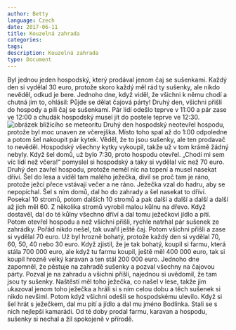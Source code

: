 ```yaml
---
author: Betty
language: Czech
date: 2017-06-11
title: Kouzelná zahrada
categories:
tags:
description: Kouzelná zahrada
type: Document
---
```


Byl jednou jeden hospodský, který prodával jenom čaj se sušenkami. Každý den si vydělal 30 euro, protože skoro každý měl rád ty sušenky, ale nikdo nevěděl, odkud je bere. Jednoho dne, když viděl, že všichni k němu chodí a chutná jim to, ohlásil: Půjde se dělat čajová párty! Druhý den, všichni přišli do hospody a pili čaj se sušenkami. Pár lidí odešlo teprve v 11:00 a pár zase ve 12:00 a chudák hospodský musel jít do postele teprve ve 12:30. 
![obrázek blížícího se meteoritu](http://www.hexenwerk.cz/downloads/170611_Betty_Zahradni-party.png)
Druhý den hospodský neotevřel hospodu, protože byl moc unaven ze včerejška. Místo toho spal až do 1:00 odpoledne a potom šel nakoupit pár kytek. Věděl, že to jsou sušenky, ale ten prodavač to nevěděl. Hospodský všechny kytky vykoupil, takže už v tom krámě žádný nebyly. Když šel domů, už bylo 7:30, proto hospodu otevřel. „Chodí mi sem víc lidí než včera!“ pomyslel si hospodský a taky si vydělal víc než 70 euro. Druhý den zavřel hospodu, protože neměl nic na topení a musel nasekat dříví. Šel do lesa a viděl tam malého ježečka, divil se proč tam je ráno, protože ježci přece vstávají večer a ne ráno. Ježečka vzal do hadru, aby se nepopíchal. Šel s ním domů, dal ho do zahrady a šel nasekat to dříví. Posekal 10 stromů, potom dalších 10 stromů a pak další a další a další a další až jich měl 60. Z několika stromů vyrobil malou kůlnu na dřevo. Když dostavěl, dal do té kůlny všechno dříví a dal tomu ježečkovi jídlo a pití. Potom otevřel hospodu a než všichni přišli, rychle natrhal pár sušenek ze zahrádky. Pořád nikdo nešel, tak uvařil ještě čaj. Potom všichni přišli a zase si vydělal 70 euro. Už byl hrozně bohatý, protože každý den si vydělal 70, 60, 50, 40 nebo 30 euro. Když zjistil, že je tak bohatý, koupil si farmu, která stála 700 000 euro, ale když tu farmu koupil, ještě měl 400 000 euro, tak si koupil hrozně velký karavan a ten stál 200 000 euro. Jednoho dne zapomněl, že pěstuje na zahradě sušenky a pozval všechny na čajovou párty. Pozval je na zahradu a všichni přišli,  najednou si uvědomil, že tam jsou ty sušenky. Naštěstí měl toho ježečka, co našel v lese, takže jim ukazoval jenom toho ježečka a hráli si s ním celou dobu a těch sušenek si nikdo nevšiml. Potom když všichni odešli se hospodskému ulevilo. Když si šel hrát s ježečkem, dal mu pití a jídlo a dal mu jméno Bodlinka. Stali se s nich nejlepší kamarádi. Od té doby prodal  farmu, karavan a hospodu, sušenky si nechal a žil spokojeně v přírodě.
